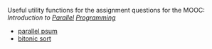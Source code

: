 Useful utility functions for the assignment questions for the MOOC: *Introduction to [Parallel](https://github.com/udacity/cs344) [Programming](https://developer.nvidia.com/udacity-cs344-intro-parallel-programming)*
- [parallel psum](cuda-parallel-sum/README.md)
- [bitonic sort](cuda-bitonic-sort/README.md)
